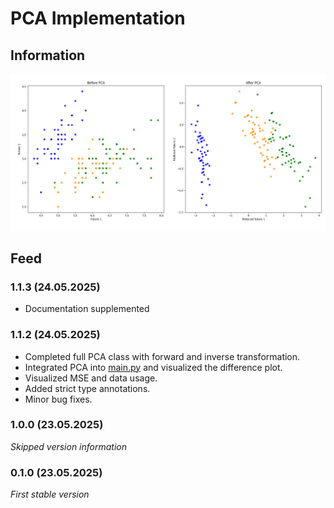 # PCA Implementation

## Information
![Preview](./resources/preview.png)

## Feed
### 1.1.3 (24.05.2025)
- Documentation supplemented

### 1.1.2 (24.05.2025)
- Completed full PCA class with forward and inverse transformation.
- Integrated PCA into [main.py](./scripts/main.py) and visualized the difference plot.
- Visualized MSE and data usage.
- Added strict type annotations.
- Minor bug fixes.

### 1.0.0 (23.05.2025)
*Skipped version information*

### 0.1.0 (23.05.2025)
*First stable version*